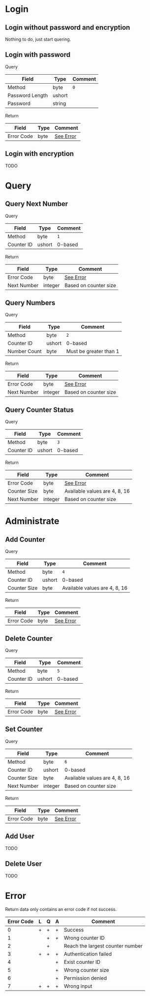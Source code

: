# Login

## Login without password and encryption

Nothing to do, just start quering.

## Login with password

Query

Field           | Type   | Comment
---             | ---    | ---
Method          | byte   | `0`
Password Length | ushort |
Password        | string |

Return

Field       | Type    | Comment
---         | ---     | ---
Error Code  | byte    | [See Error](#error)

## Login with encryption

TODO

# Query

## Query Next Number

Query

Field      | Type   | Comment
---        | ---    | ---
Method     | byte   | `1`
Counter ID | ushort | 0-based

Return

Field       | Type    | Comment
---         | ---     | ---
Error Code  | byte    | [See Error](#error)
Next Number | integer | Based on counter size

## Query Numbers

Query

Field        | Type   | Comment
---          | ---    | ---
Method       | byte   | `2`
Counter ID   | ushort | 0-based
Number Count | byte   | Must be greater than 1

Return

Field       | Type    | Comment
---         | ---     | ---
Error Code  | byte    | [See Error](#error)
Next Number | integer | Based on counter size

## Query Counter Status

Query

Field        | Type   | Comment
---          | ---    | ---
Method       | byte   | `3`
Counter ID   | ushort | 0-based

Return

Field        | Type    | Comment
---          | ---     | ---
Error Code   | byte    | [See Error](#error)
Counter Size | byte    | Available values are 4, 8, 16
Next Number  | integer | Based on counter size

# Administrate

## Add Counter

Query

Field        | Type   | Comment
---          | ---    | ---
Method       | byte   | `4`
Counter ID   | ushort | 0-based
Counter Size | byte   | Available values are 4, 8, 16

Return

Field        | Type    | Comment
---          | ---     | ---
Error Code   | byte    | [See Error](#error)

## Delete Counter

Query

Field        | Type   | Comment
---          | ---    | ---
Method       | byte   | `5`
Counter ID   | ushort | 0-based

Return

Field        | Type    | Comment
---          | ---     | ---
Error Code   | byte    | [See Error](#error)

## Set Counter

Query

Field        | Type    | Comment
---          | ---     | ---
Method       | byte    | `6`
Counter ID   | ushort  | 0-based
Counter Size | byte    | Available values are 4, 8, 16
Next Number  | integer | Based on counter size

Return

Field        | Type    | Comment
---          | ---     | ---
Error Code   | byte    | [See Error](#error)

## Add User

TODO

## Delete User

TODO

# Error

Return data only contains an error code if not success.

Error Code |  L  |  Q  |  A  | Comment
---        | --- | --- | --- | ---
0          |  +  |  +  |  +  | Success
1          |     |  +  |  +  | Wrong counter ID
2          |     |  +  |     | Reach the largest counter number
3          |  +  |  +  |  +  | Authentication failed
4          |     |     |  +  | Exist counter ID
5          |     |     |  +  | Wrong counter size
6          |     |     |  +  | Permission denied
7          |  +  |  +  |  +  | Wrong input